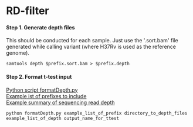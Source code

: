 RD-filter
===

#### Step 1. Generate depth files
This should be conducted for each sample. Just use the '.sort.bam' file generated while calling variant (where H37Rv is used as the reference genome).

```shell
samtools depth $prefix.sort.bam > $prefix.depth
```
#### Step 2. Format t-test input
[Python script formatDepth.py](https://github.com/xiaeryu/RD-filter/blob/master/formatDepth.py)  
[Example ist of prefixes to include](https://github.com/xiaeryu/RD-filter/blob/master/example_list_of_prefix)  
[Example summary of sequencing read depth](https://github.com/xiaeryu/RD-filter/blob/master/example_list_of_depth)  

```shell
python formatDepth.py example_list_of_prefix directory_to_depth_files example_list_of_depth output_name_for_ttest
```
